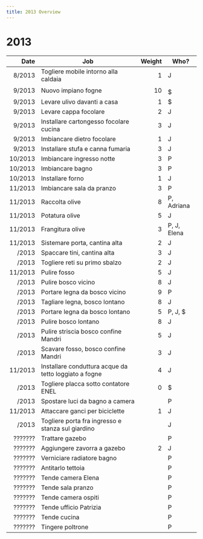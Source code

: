 ```yaml
---
title: 2013 Overview
---
```


# 2013

| Date        | Job           | Weight  | Who? |
| -----------:| ------------- | -------:| ---- |
|  8/2013 | Togliere mobile intorno alla caldaia | 1 | J |
|  9/2013 | Nuovo impiano fogne | 10 | $$$$$ |
|  9/2013 | Levare ulivo davanti a casa | 1 | $ |
|  9/2013 | Levare cappa focolare | 2 | J |
|  9/2013 | Installare cartongesso focolare cucina | 3 | J |
|  9/2013 | Imbiancare dietro focolare | 1 | J |
|  9/2013 | Installare stufa e canna fumaria | 3 | J |
| 10/2013 | Imbiancare ingresso notte | 3 | P |
| 10/2013 | Imbiancare bagno | 3 | P |
| 10/2013 | Installare forno | 1 | J |
| 11/2013 | Imbiancare sala da pranzo | 3 | P |
| 11/2013 | Raccolta olive | 8 | P, Adriana |
| 11/2013 | Potatura olive | 5 | J |
| 11/2013 | Frangitura olive | 3 | P, J, Elena |
| 11/2013 | Sistemare porta, cantina alta | 2 | J |
|   /2013 | Spaccare tini, cantina alta | 3 | J |
|   /2013 | Togliere reti su primo sbalzo | 2 | J |
| 11/2013 | Pulire fosso | 5 | J |
|   /2013 | Pulire bosco vicino | 8 | J |
|   /2013 | Portare legna da bosco vicino | 9 | P |
|   /2013 | Tagliare legna, bosco lontano | 8 | J |
|   /2013 | Portare legna da bosco lontano | 5 | P, J, $ |
|   /2013 | Pulire bosco lontano | 8 | J |
|   /2013 | Pulire striscia bosco confine Mandri | 5 | J |
|   /2013 | Scavare fosso, bosco confine Mandri | 3 | J |
| 11/2013 | Installare conduttura acque da tetto loggiato a fogne | 4 | J |
|   /2013 | Togliere placca sotto contatore ENEL | 0 | $ |
|   /2013 | Spostare luci da bagno a camera |  | P |
| 11/2013 | Attaccare ganci per biciclette | 1 | J |
|   /2013 | Togliere porta fra ingresso e stanza sul giardino |  | J |
| ??????? | Trattare gazebo |  | P |
| ??????? | Aggiungere zavorra a gazebo | 2 | J |
| ??????? | Verniciare radiatore bagno |  | P |
| ??????? | Antitarlo tettoia |  | P |
| ??????? | Tende camera Elena |  | P |
| ??????? | Tende sala pranzo |  | P |
| ??????? | Tende camera ospiti |  | P |
| ??????? | Tende ufficio Patrizia |  | P |
| ??????? | Tende cucina |  | P |
| ??????? | Tingere poltrone |  | P |
